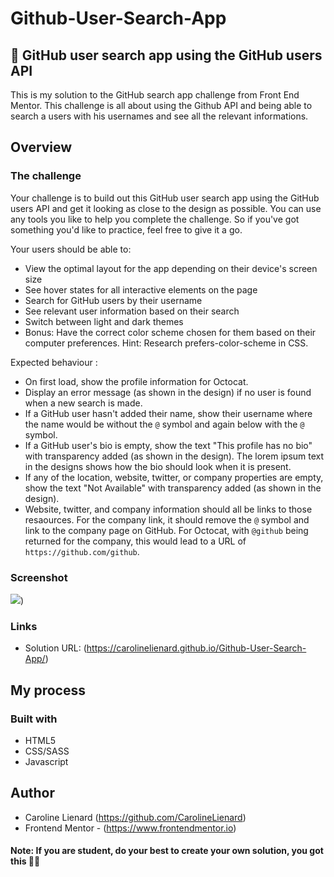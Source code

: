 # Github-User-Search-App
## 🔎 GitHub user search app using the GitHub users API

This is my solution to the GitHub search app challenge from Front End Mentor. This challenge is all about using the Github API and being able to search a users with his usernames and see all the relevant informations.

## Overview

### The challenge

Your challenge is to build out this GitHub user search app using the GitHub users API and get it looking as close to the design as possible. You can use any tools you like to help you complete the challenge. So if you've got something you'd like to practice, feel free to give it a go.

Your users should be able to:

- View the optimal layout for the app depending on their device's screen size
- See hover states for all interactive elements on the page
- Search for GitHub users by their username
- See relevant user information based on their search
- Switch between light and dark themes
- Bonus: Have the correct color scheme chosen for them based on their computer preferences. Hint: Research prefers-color-scheme in CSS.

Expected behaviour : 

- On first load, show the profile information for Octocat.
- Display an error message (as shown in the design) if no user is found when a new search is made.
- If a GitHub user hasn't added their name, show their username where the name would be without the `@` symbol and again below with the `@` symbol.
- If a GitHub user's bio is empty, show the text "This profile has no bio" with transparency added (as shown in the design). The lorem ipsum text in the designs shows how the bio should look when it is present.
- If any of the location, website, twitter, or company properties are empty, show the text "Not Available" with transparency added (as shown in the design).
- Website, twitter, and company information should all be links to those resaources. For the company link, it should remove the `@` symbol and link to the company page on GitHub. For Octocat, with `@github` being returned for the company, this would lead to a URL of `https://github.com/github`.

### Screenshot

![](.src/assets/project.png))


### Links

- Solution URL: (https://carolinelienard.github.io/Github-User-Search-App/)

## My process

### Built with

- HTML5
- CSS/SASS
- Javascript

## Author

- Caroline Lienard (https://github.com/CarolineLienard)
- Frontend Mentor - (https://www.frontendmentor.io)
 
#### Note: If you are student, do your best to create your own solution, you got this 👍🏻
